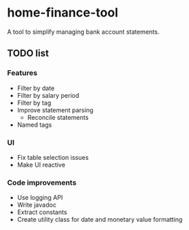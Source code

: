 # home-finance-tool

A tool to simplify managing bank account statements.

## TODO list

### Features
* Filter by date
* Filter by salary period
* Filter by tag
* Improve statement parsing
  * Reconcile statements
* Named tags

### UI
* Fix table selection issues
* Make UI reactive

### Code improvements
* Use logging API
* Write javadoc
* Extract constants
* Create utility class for date and monetary value formatting

